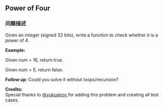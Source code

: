 ## Power of Four  
### 问题描述

Given an integer (signed 32 bits), write a function to check whether it is a power of 4.


**Example:**<br>
Given num = 16, return true.
Given num = 5, return false.



**Follow up**: Could you solve it without loops/recursion?


**Credits:**<br />Special thanks to [@yukuairoy ](https://leetcode.com/discuss/user/yukuairoy) for adding this problem and creating all test cases.
